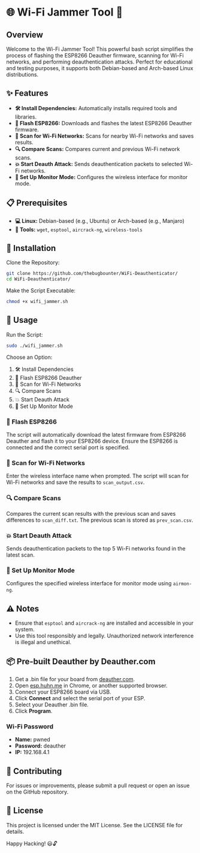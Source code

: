 # 🌐 Wi-Fi Jammer Tool 🚀

## Overview

Welcome to the Wi-Fi Jammer Tool! This powerful bash script simplifies the process of flashing the ESP8266 Deauther firmware, scanning for Wi-Fi networks, and performing deauthentication attacks. Perfect for educational and testing purposes, it supports both Debian-based and Arch-based Linux distributions.

## ✨ Features

- **🛠️ Install Dependencies:** Automatically installs required tools and libraries.
- **💾 Flash ESP8266:** Downloads and flashes the latest ESP8266 Deauther firmware.
- **📡 Scan for Wi-Fi Networks:** Scans for nearby Wi-Fi networks and saves results.
- **🔍 Compare Scans:** Compares current and previous Wi-Fi network scans.
- **💥 Start Deauth Attack:** Sends deauthentication packets to selected Wi-Fi networks.
- **🔧 Set Up Monitor Mode:** Configures the wireless interface for monitor mode.

## 📋 Prerequisites

- **💻 Linux:** Debian-based (e.g., Ubuntu) or Arch-based (e.g., Manjaro)
- **🔧 Tools:** `wget`, `esptool`, `aircrack-ng`, `wireless-tools`

## 🚀 Installation

Clone the Repository:

```bash
git clone https://github.com/thebugbounter/WiFi-Deauthenticator/
cd WiFi-Deauthenticator/
```

Make the Script Executable:

```bash
chmod +x wifi_jammer.sh
```

## 📝 Usage

Run the Script:

```bash
sudo ./wifi_jammer.sh
```

Choose an Option:

1. 🛠️ Install Dependencies
2. 💾 Flash ESP8266 Deauther
3. 📡 Scan for Wi-Fi Networks
4. 🔍 Compare Scans
5. 💥 Start Deauth Attack
6. 🔧 Set Up Monitor Mode

### 💾 Flash ESP8266

The script will automatically download the latest firmware from ESP8266 Deauther and flash it to your ESP8266 device. Ensure the ESP8266 is connected and the correct serial port is specified.

### 📡 Scan for Wi-Fi Networks

Enter the wireless interface name when prompted. The script will scan for Wi-Fi networks and save the results to `scan_output.csv`.

### 🔍 Compare Scans

Compares the current scan results with the previous scan and saves differences to `scan_diff.txt`. The previous scan is stored as `prev_scan.csv`.

### 💥 Start Deauth Attack

Sends deauthentication packets to the top 5 Wi-Fi networks found in the latest scan.

### 🔧 Set Up Monitor Mode

Configures the specified wireless interface for monitor mode using `airmon-ng`.

## ⚠️ Notes

- Ensure that `esptool` and `aircrack-ng` are installed and accessible in your system.
- Use this tool responsibly and legally. Unauthorized network interference is illegal and unethical.

## 📦 Pre-built Deauther by Deauther.com

1. Get a .bin file for your board from [deauther.com](https://deauther.com).
2. Open [esp.huhn.me](https://esp.huhn.me) in Chrome, or another supported browser.
3. Connect your ESP8266 board via USB.
4. Click **Connect** and select the serial port of your ESP.
5. Select your Deauther .bin file.
6. Click **Program**.

### Wi-Fi Password

- **Name:** pwned 
- **Password:** deauther
- **IP:** 192.168.4.1

## 🤝 Contributing

For issues or improvements, please submit a pull request or open an issue on the GitHub repository.

## 📜 License

This project is licensed under the MIT License. See the LICENSE file for details.

Happy Hacking! 😃🔓
